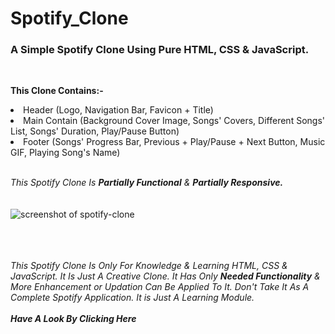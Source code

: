 # Spotify_Clone
<h3><b>A Simple Spotify Clone Using Pure HTML, CSS & JavaScript.</i></b></h3>
<br>

<b>This Clone Contains:-</b>

<li>Header (Logo, Navigation Bar, Favicon + Title)</li>
<li>Main Contain (Background Cover Image,  Songs' Covers, Different Songs' List, Songs' Duration, Play/Pause Button)</li>
<li>Footer (Songs' Progress Bar, Previous + Play/Pause + Next Button, Music GIF, Playing Song's Name)</li>
<br>

<i>This Spotify Clone Is <b>Partially Functional</b> & <b>Partially Responsive.</i></b>
<br><br><br>
![screenshot of spotify-clone](https://user-images.githubusercontent.com/75105879/183268238-609b6209-db89-4688-9c16-d91d556a698b.png)

<br><br><br>
<i>This Spotify Clone Is Only For Knowledge & Learning HTML, CSS & JavaScript. It Is Just A Creative Clone. It Has Only <b>Needed Functionality</b> & More Enhancement or Updation Can Be Applied To It. Don't Take It As A Complete Spotify Application. It is Just A Learning Module.</i>
<br><br>
<a href="https://kanha412.github.io/Spotify_Clone/" target="_blank" style="text-decoration:none;"><i><b>Have A Look By Clicking Here</b></i></a>
